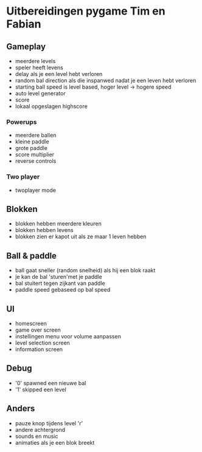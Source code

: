 # Uitbereidingen pygame Tim en Fabian
## Gameplay
- meerdere levels
- speler heeft levens
- delay als je een level hebt verloren
- random bal direction als die inspanwed nadat je een leven hebt verloren
- starting ball speed is level based, hoger level -> hogere speed
- auto level generator
- score
- lokaal opgeslagen highscore
### Powerups
- meerdere ballen
- kleine paddle
- grote paddle
- score multiplier
- reverse controls
### Two player
- twoplayer mode
## Blokken
- blokken hebben meerdere kleuren
- blokken hebben levens
- blokken zien er kapot uit als ze maar 1 leven hebben
## Ball & paddle
- ball gaat sneller (random snelheid) als hij een blok raakt
- je kan de bal 'sturen'met je paddle
- bal stuitert tegen zijkant van paddle
- paddle speed gebaseed op bal speed
## UI
- homescreen
- game over screen
- instellingen menu voor volume aanpassen
- level selection screen
- information screen
## Debug
- '0' spawned een nieuwe bal
- '1' skipped een level
## Anders
- pauze knop tijdens level 'r'
- andere achtergrond
- sounds en music
- animaties als je een blok breekt